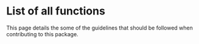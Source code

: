 # List of all functions

This page details the some of the guidelines that should be followed when contributing to this package.

```@index
```